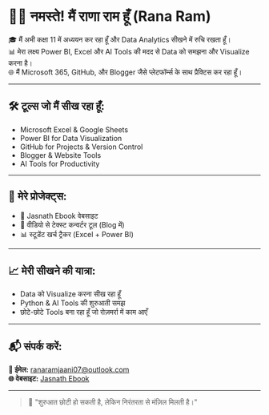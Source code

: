 
# 🙋‍♂️ नमस्ते! मैं राणा राम हूँ (Rana Ram)

🎓 मैं अभी कक्षा 11 में अध्ययन कर रहा हूँ और Data Analytics सीखने में रुचि रखता हूँ।  
📊 मेरा लक्ष्य Power BI, Excel और AI Tools की मदद से Data को समझना और Visualize करना है।  
🌐 मैं Microsoft 365, GitHub, और Blogger जैसे प्लेटफॉर्म्स के साथ प्रैक्टिस कर रहा हूँ।

---

## 🛠️ टूल्स जो मैं सीख रहा हूँ:
- Microsoft Excel & Google Sheets  
- Power BI for Data Visualization  
- GitHub for Projects & Version Control  
- Blogger & Website Tools  
- AI Tools for Productivity

---

## 🚀 मेरे प्रोजेक्ट्स:
- 📘 Jasnath Ebook वेबसाइट  
- 🎥 वीडियो से टेक्स्ट कन्वर्टर टूल (Blog में)  
- 📊 स्टूडेंट खर्च ट्रैकर (Excel + Power BI)

---

## 📈 मेरी सीखने की यात्रा:
- Data को Visualize करना सीख रहा हूँ  
- Python & AI Tools की शुरुआती समझ  
- छोटे-छोटे Tools बना रहा हूँ जो रोज़मर्रा में काम आएँ

---

## 📬 संपर्क करें:
**📧 ईमेल:** ranaramjaani07@outlook.com  
**🌐 वेबसाइट:** [Jasnath Ebook](https://jasnathebook.blogspot.com)

---

> 🔑 "शुरुआत छोटी हो सकती है, लेकिन निरंतरता से मंज़िल मिलती है।"

